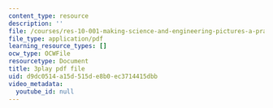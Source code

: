 ```yaml
---
content_type: resource
description: ''
file: /courses/res-10-001-making-science-and-engineering-pictures-a-practical-guide-to-presenting-your-work-spring-2016/d9dc0514a15d515de8b0ec3714415dbb_r0Os1lPSlN0.pdf
file_type: application/pdf
learning_resource_types: []
ocw_type: OCWFile
resourcetype: Document
title: 3play pdf file
uid: d9dc0514-a15d-515d-e8b0-ec3714415dbb
video_metadata:
  youtube_id: null
---
```

